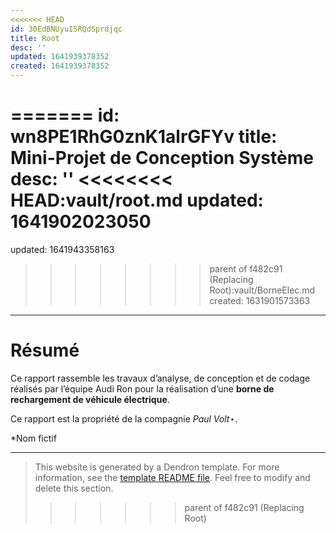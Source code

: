 ```yaml
---
<<<<<<< HEAD
id: 30EdBNUyuI5RQdSprdjqc
title: Root
desc: ''
updated: 1641939378352
created: 1641939378352
---
```


=======
id: wn8PE1RhG0znK1alrGFYv
title: Mini-Projet de Conception Système
desc: ''
<<<<<<<< HEAD:vault/root.md
updated: 1641902023050
========
updated: 1641943358163
>>>>>>>> parent of f482c91 (Replacing Root):vault/BorneElec.md
created: 1631901573363
---

# Résumé

Ce rapport rassemble les travaux d’analyse, de conception et de codage réalisés par l’équipe Audi Ron pour la réalisation d’une **borne de rechargement de véhicule électrique**.

Ce rapport est la propriété de la compagnie _Paul Volt_⋆.


*Nom fictif

---

> This website is generated by a Dendron template. For more information, see the [template README file](https://github.com/dendronhq/template.publish.github-action/). Feel free to modify and delete this section.
>>>>>>> parent of f482c91 (Replacing Root)
